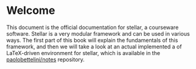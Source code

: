 # Welcome

This document is the official documentation for stellar, a courseware software.
Stellar is a very modular framework and can be used in various ways.
The first part of this book will explain the fundamentals of this framework,
and then we will take a look at an actual implemented a of LaTeX-driven environment
for stellar, which is available in the [paolobettelini/notes](https://github.com/paolobettelini/notes) repository.